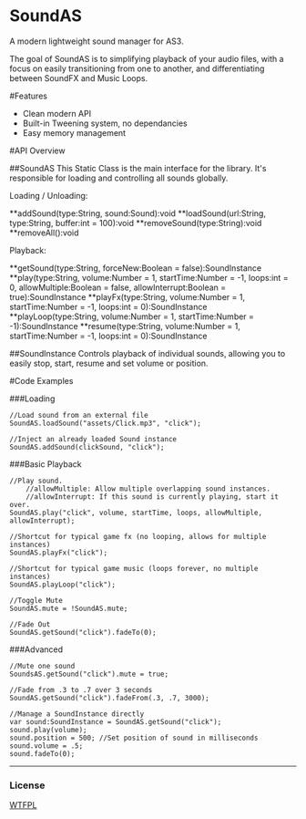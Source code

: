[license]: https://github.com/treefortress/SoundAS/raw/master/license.txt

SoundAS
=======

A modern lightweight sound manager for AS3. 

The goal of SoundAS is to simplifying playback of your audio files, with a focus on easily transitioning from one to another, and differentiating between SoundFX and Music Loops.

#Features
* Clean modern API
* Built-in Tweening system, no dependancies
* Easy memory management

#API Overview

##SoundAS
This Static Class is the main interface for the library. It's responsible for loading and controlling all sounds globally.

Loading / Unloading: 

**addSound(type:String, sound:Sound):void
**loadSound(url:String, type:String, buffer:int = 100):void
**removeSound(type:String):void
**removeAll():void

Playback:

**getSound(type:String, forceNew:Boolean = false):SoundInstance
**play(type:String, volume:Number = 1, startTime:Number = -1, loops:int = 0, allowMultiple:Boolean = false, allowInterrupt:Boolean = true):SoundInstance
**playFx(type:String, volume:Number = 1, startTime:Number = -1, loops:int = 0):SoundInstance
**playLoop(type:String, volume:Number = 1, startTime:Number = -1):SoundInstance
**resume(type:String, volume:Number = 1, startTime:Number = -1, loops:int = 0):SoundInstance


##SoundInstance
Controls playback of individual sounds, allowing you to easily stop, start, resume and set volume or position.

#Code Examples

###Loading

    //Load sound from an external file
    SoundAS.loadSound("assets/Click.mp3", "click");

    //Inject an already loaded Sound instance
    SoundAS.addSound(clickSound, "click");

###Basic Playback

    //Play sound.
        //allowMultiple: Allow multiple overlapping sound instances.
        //allowInterrupt: If this sound is currently playing, start it over.
    SoundAS.play("click", volume, startTime, loops, allowMultiple, allowInterrupt);

    //Shortcut for typical game fx (no looping, allows for multiple instances)
    SoundAS.playFx("click");

    //Shortcut for typical game music (loops forever, no multiple instances)
    SoundAS.playLoop("click");

    //Toggle Mute 
    SoundAS.mute = !SoundAS.mute;

    //Fade Out
    SoundAS.getSound("click").fadeTo(0);

###Advanced 

    //Mute one sound
    SoundsAS.getSound("click").mute = true;

    //Fade from .3 to .7 over 3 seconds
    SoundAS.getSound("click").fadeFrom(.3, .7, 3000);

	//Manage a SoundInstance directly
    var sound:SoundInstance = SoundAS.getSound("click");
    sound.play(volume);
    sound.position = 500; //Set position of sound in milliseconds
    sound.volume = .5; 
	sound.fadeTo(0);

---
### License
[WTFPL][license]

